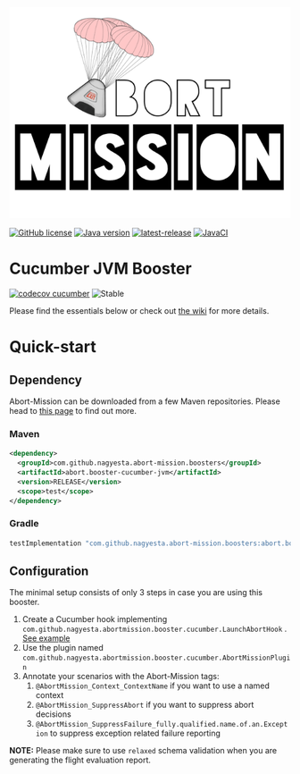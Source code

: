 ![Abort-Mission](../../.github/assets/Abort-Mission-logo_export_transparent_640.png)

[![GitHub license](https://img.shields.io/github/license/nagyesta/abort-mission?color=informational)](https://raw.githubusercontent.com/nagyesta/abort-mission/main/LICENSE)
[![Java version](https://img.shields.io/badge/Java%20version-11-yellow?logo=java)](https://img.shields.io/badge/Java%20version-11-yellow?logo=java)
[![latest-release](https://img.shields.io/github/v/tag/nagyesta/abort-mission?color=blue&logo=git&label=releases&sort=semver)](https://github.com/nagyesta/abort-mission/releases)
[![JavaCI](https://img.shields.io/github/actions/workflow/status/nagyesta/abort-mission/gradle.yml?logo=github&branch=main)](https://img.shields.io/github/actions/workflow/status/nagyesta/abort-mission/gradle.yml?logo=github&branch=main)

# Cucumber JVM Booster

[![codecov cucumber](https://img.shields.io/codecov/c/github/nagyesta/abort-mission?label=Coverage:%20Cucumber&flag=cucumber&token=I832ZCIONI)](https://img.shields.io/codecov/c/github/nagyesta/abort-mission?label=Coverage:%20Cucumber&flag=cucumber&token=I832ZCIONI)
![[Stable](https://img.shields.io/badge/Maturity-beta-blue)](https://img.shields.io/badge/Maturity-beta-blue)

Please find the essentials below or check out [the wiki](https://github.com/nagyesta/abort-mission/wiki) for more
details.

# Quick-start

## Dependency

Abort-Mission can be downloaded from a few Maven repositories. Please head to
[this page](https://github.com/nagyesta/abort-mission/wiki/Configuring-our-repository-for-your-build-system)
to find out more.

### Maven

```xml
<dependency>
  <groupId>com.github.nagyesta.abort-mission.boosters</groupId>
  <artifactId>abort.booster-cucumber-jvm</artifactId>
  <version>RELEASE</version>
  <scope>test</scope>
</dependency>
```

### Gradle

```groovy
testImplementation "com.github.nagyesta.abort-mission.boosters:abort.booster-cucumber-jvm:+"
```

## Configuration

The minimal setup consists of only 3 steps in case you are using this booster.

1. Create a Cucumber hook implementing ```com.github.nagyesta.abortmission.booster.cucumber.LaunchAbortHook```
   . [See example](src/test/java/com/github/nagyesta/abortmission/booster/cucumber/fueltank/AbortMissionHook.java)
2. Use the plugin named ```com.github.nagyesta.abortmission.booster.cucumber.AbortMissionPlugin```
3. Annotate your scenarios with the Abort-Mission tags:
    1. ```@AbortMission_Context_ContextName``` if you want to use a named context
    2. ```@AbortMission_SuppressAbort``` if you want to suppress abort decisions
    3. ```@AbortMission_SuppressFailure_fully.qualified.name.of.an.Exception``` to suppress exception related failure
       reporting

**NOTE:** Please make sure to use ```relaxed``` schema validation when you are generating the flight evaluation report.
